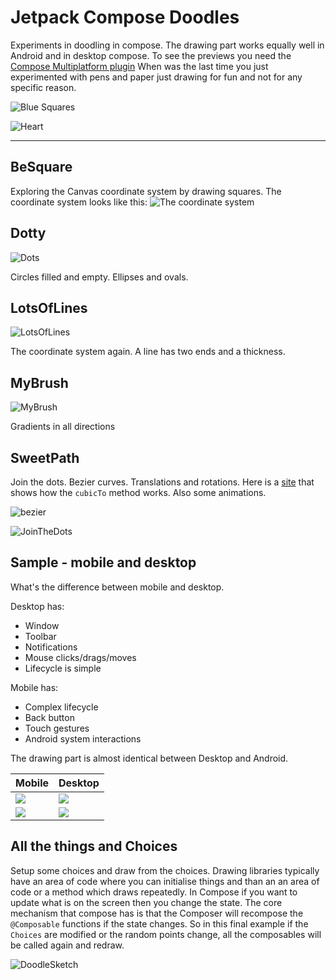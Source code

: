 # Jetpack Compose Doodles

Experiments in doodling in compose. The drawing part works equally well in Android and in desktop compose. To see the previews you need the [Compose Multiplatform plugin](https://plugins.jetbrains.com/plugin/16541-compose-multiplatform-ide-support)
When was the last time you just experimented with pens and paper just drawing for fun and not for any specific reason.

![Blue Squares](images/BeSquare.jpg)

![Heart](images/Heart.jpg)

***

## BeSquare

Exploring the Canvas coordinate system by drawing squares. The coordinate system looks like this:
![The coordinate system](images/coordinates.jpg)

## Dotty

![Dots](images/Dotty.jpg)

Circles filled and empty. Ellipses and ovals.

## LotsOfLines

![LotsOfLines](images/LotsOfLines.jpg)

The coordinate system again. A line has two ends and a thickness.

## MyBrush

![MyBrush](images/MyBrushes.jpg)

Gradients in all directions

## SweetPath

Join the dots. Bezier curves. Translations and rotations. Here is a [site](http://blogs.sitepointstatic.com/examples/tech/canvas-curves/bezier-curve.html)
that shows how the `cubicTo` method works. Also some animations.

![bezier](images/bezier.jpg)

![JoinTheDots](images/JoinTheDots.jpg)

## Sample - mobile and desktop

What's the difference between mobile and desktop.

Desktop has:

- Window
- Toolbar
- Notifications
- Mouse clicks/drags/moves
- Lifecycle is simple

Mobile has:

- Complex lifecycle
- Back button
- Touch gestures
- Android system interactions

The drawing part is almost identical between Desktop and Android.

| Mobile                             | Desktop                                             |
|------------------------------------|-----------------------------------------------------|
| ![](images/sadhearts_mobile.png)   | ![](images/sadhearts_desktop.png)  |
| ![](images/happyhearts_mobile.png) | ![](images/happyhearts_desktop.png) |


## All the things and Choices

Setup some choices and draw from the choices. Drawing libraries typically have an area of code where you can initialise things and than an an area of code or a method which draws repeatedly. In Compose if you want to update what is on the screen then you change the state. The core mechanism that compose has is that the Composer will recompose the `@Composable` functions if the state changes. So in this final example if the `Choices` are modified or the random points change, all the composables will be called again and redraw.

![DoodleSketch](images/DoodleSketch.png)